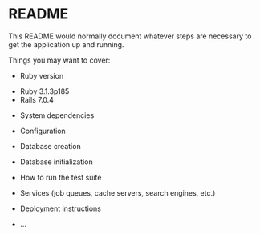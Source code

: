 # README

This README would normally document whatever steps are necessary to get the
application up and running.

Things you may want to cover:

* Ruby version
- Ruby 3.1.3p185
- Rails 7.0.4

* System dependencies

* Configuration

* Database creation

* Database initialization

* How to run the test suite

* Services (job queues, cache servers, search engines, etc.)

* Deployment instructions

* ...